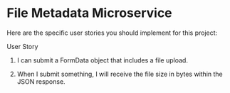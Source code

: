 # File Metadata Microservice

Here are the specific user stories you should implement for this project:

User Story
1. I can submit a FormData object that includes a file upload.

1. When I submit something, I will receive the file size in bytes within the JSON response.